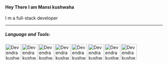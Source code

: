 #### Hey There I am Mansi kushwaha

I m a full-stack developer

<hr  />

##### Language and Tools:

<img  align="left"  title="VS code"  alt="Devendra kushwaha, Master in VS code "  width="50"  src="https://res.cloudinary.com/doucgezt9/image/upload/v1621163127/tech-logos/vscode_abmlr7.jpg"/>

<img  align="left"  title="HTML5"  alt="Devendra kushwaha, Mern stack, React.js, Master in HTML5"  width="50"  src="https://res.cloudinary.com/doucgezt9/image/upload/v1621163127/tech-logos/html5_cpzi8v.png"  />

<img  align="left"  title="CSS3"  alt="Devendra kushwaha, Master in CSS3"  width="50"  src="https://res.cloudinary.com/doucgezt9/image/upload/v1621163127/tech-logos/css3_xpdyci.png"  />

<img  align="left"  title="React bootstrap"  alt="Devendra kushwaha, Master in React Bootstrap components"  width="50"  src="https://res.cloudinary.com/doucgezt9/image/upload/v1621164639/tech-logos/rb_ijuas6.png"/>

<img  align="left"  title="React.js"  alt="Devendra kushwaha, Master in React js "  width="50"  src="https://res.cloudinary.com/doucgezt9/image/upload/v1621163066/tech-logos/reactjs_dn39ob.png"/>


<img  align="left"  title="javaScript"  alt="Devendra kushwaha, Master in Javascript"  width="50"  src="https://res.cloudinary.com/doucgezt9/image/upload/v1621163066/tech-logos/js_r9jw0d.png"/>

<img  align="left"  title="MongoDB"  alt="Devendra kushwaha, Master in MongoDB"  width="50"  src="https://res.cloudinary.com/doucgezt9/image/upload/v1621164688/tech-logos/mongodb_hc7pdh.png"/>

<img  align="left"  title="Node.js"  alt="Devendra kushwaha, Master in Node js"  width="50"  src="https://res.cloudinary.com/doucgezt9/image/upload/v1621164638/tech-logos/nodejs_bfksj3.png"/>
